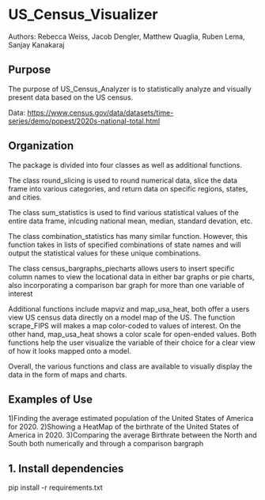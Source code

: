 # US_Census_Visualizer

Authors:
Rebecca Weiss, Jacob Dengler, Matthew Quaglia, Ruben Lema, Sanjay Kanakaraj

## Purpose

The purpose of US_Census_Analyzer is to statistically analyze and visually present data based on the US census.

Data: https://www.census.gov/data/datasets/time-series/demo/popest/2020s-national-total.html 

## Organization

The package is divided into four classes as well as additional functions. 

The class round_slicing is used to round numerical data, slice the data frame into various categories, and return data on specific regions, states, and cities.

The class sum_statistics is used to find various statistical values of the entire data frame, inlcuding national mean, median, standard devation, etc.

The class combination_statistics has many similar function. However, this function takes in lists of specified combinations of state names and will output the statistical values for these unique combinations. 

The class census_bargraphs_piecharts allows users to insert specific column names to view the locational data in either bar graphs or pie charts, also incorporating a comparison bar graph for more than one variable of interest

Additional functions include mapviz and map_usa_heat, both offer a users view US census data directly on a model map of the US. The function scrape_FIPS will makes a map color-coded to values of interest. On the other hand, map_usa_heat shows a color scale for open-ended values. Both functions help the user visualize the variable of their choice for a clear view of how it looks mapped onto a model. 

Overall, the various functions and class are available to visually display the data in the form of maps and charts. 

## Examples of Use

1)Finding the average estimated population of the United States of America for 2020. 
2)Showing a HeatMap of the birthrate of the United States of America in 2020.
3)Comparing the average Birthrate between the North and South both numerically and through a comparison bargraph 

## 1. Install dependencies 
pip install -r requirements.txt
